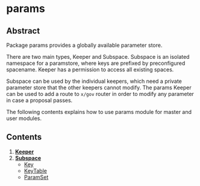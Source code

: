 # params

## Abstract

Package params provides a globally available parameter store.

There are two main types, Keeper and Subspace. Subspace is an isolated namespace for a paramstore, where keys are prefixed by preconfigured spacename. Keeper has a permission to access all existing spaces.

Subspace can be used by the individual keepers, which need a private parameter store that the other keepers cannot modify. The params Keeper can be used to add a route to `x/gov` router in order to modify any parameter in case a proposal passes.

The following contents explains how to use params module for master and user modules.

## Contents

1. [**Keeper**](../../../docs/develop/modules/Core/params/01\_keeper.md)
2. [**Subspace**](../../../docs/develop/modules/Core/params/02\_subspace.md)
   * [Key](../../../docs/develop/modules/Core/params/02\_subspace.md#key)
   * [KeyTable](../../../docs/develop/modules/Core/params/02\_subspace.md#keytable)
   * [ParamSet](../../../docs/develop/modules/Core/params/02\_subspace.md#paramset)
